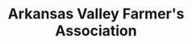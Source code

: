 ---
title: "Arkansas Valley Farmer's Association"
url: /danville/arkansas-valley-farmers-association/
shop: agrarian
---
